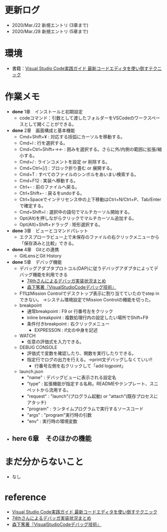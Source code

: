 # 更新ログ
- 2020/Mar./22 新規エントリ (3章まで)
- 2020/Mar./28 新規エントリ (5章まで)

# 環境
- 書籍：[Visual Studio Code実践ガイド 最新コードエディタを使い倒すテクニック][book]

# 作業メモ
- __done__ 1章　インストールと初期設定 
  - codeコマンド：引数として渡したフォルダーをVSCodeのワークスペースとして開くことができる。
- __done__ 2章　画面構成と基本機能
  - Cmd+Shift+¥ : 対応する括弧にカーソルを移動する。
  - Cmd+l : 行を選択する。
  - Cmd+Ctrl+Shift+→← : 囲みを選択する。さらに外/内側の範囲に拡張/縮小する。
  - Cmd+/ : ラインコメントを設定 or 削除する。
  - Cmd+Ctrl+[/] : ブロック折り畳む or 展開する。
  - Cmd+T : すべてのファイルのシンボルをあいまい検索する。
  - Cmd+F12 : 実装へ移動する。
  - Ctrl+- : 前のファイルへ戻る。
  - Ctrl+Shift+- : 戻るをundoする。
  - Ctrl+Spaceでインテリセンス中の上下移動はCtrl+N/Ctrl+P、Tab/Enterで確定する。
  - Cmd+Shift+l : 選択中の語句でマルチカーソル開始する。
  - Opt(Alt)を押しながらクリックでマルチカーソル追加する。
  - Opt(Alt)+Shift+ドラッグ : 矩形選択する。
- __done__ 3章　ビューとコマンドパレット
  - エクスプローラビュー上で未保存のファイルの右クリックメニューから「保存済みと比較」できる。
- __done__ 4章　Gitとの連携
  - GitLensとGit History
- __done__ 5章　デバッグ機能
  - デバッグアダプタプロトコル(DAP)に従うデバッグアダプタによってデバッグ機能を利用できる
    - [74thさんによるデバッガ実装状況まとめ][debugger_implement_status]
    - [森下篤著『VisualStudioCodeデバッグ技術』][book_debug]
  - F11はMission Controlでデスクトップ表示に割り当てていたのでstep inできない。
    →システム環境設定でMission Controlの機能を切った。
  - breakpoint
    - 通常breakpoint : F9 or 行番号左をクリック
    - inline breakpoint : 複数処理行内の設定したい場所でShift+F9
    - 条件付きbreakpoint : 右クリックメニュー
      - EXPRESSON : if文の中身を記述
  - WATCH
    - 任意の評価式を入力できる。
  - DEBUG CONSOLE
    - 評価式で変数を確認したり、関数を実行したりできる。
    - 指定行でログの出力を行える。→print文デバッグしなくていい!!
      - 行番号左側を右クリックして「add logpoint」
  - launch.json
    - "name" : デバッグビューに表示される設定名
    - "type" : 拡張機能が指定する名称。READMEやテンプレート、スニペットから流用する。
    - "request" : "launch"(プログラム起動) or "attach"(既存プロセスにアタッチ)
    - "program" : ランタイムプログラムで実行するソースコード
    - "args" : "program"実行時の引数
    - "env" : 実行時の環境変数
- __here__ 6章　そのほかの機能
  - 

# まだ分からないこと
- なし

# reference
- [Visual Studio Code実践ガイド 最新コードエディタを使い倒すテクニック][book]
- [74thさんによるデバッガ実装状況まとめ][debugger_implement_status]
- [森下篤著『VisualStudioCodeデバッグ技術』][book_debug]

[book]: https://www.amazon.co.jp/Visual-Studio-Code%E5%AE%9F%E8%B7%B5%E3%82%AC%E3%82%A4%E3%83%89-%E2%80%94%E2%80%94-%E6%9C%80%E6%96%B0%E3%82%B3%E3%83%BC%E3%83%89%E3%82%A8%E3%83%87%E3%82%A3%E3%82%BF%E3%82%92%E4%BD%BF%E3%81%84%E5%80%92%E3%81%99%E3%83%86%E3%82%AF%E3%83%8B%E3%83%83%E3%82%AF-ebook/dp/B084SS63L4/ref=pd_rhf_gw_p_img_2?_encoding=UTF8&psc=1&refRID=6P5JAMF7DD64GKZ2C35B
[debugger_implement_status]: https://74th.github.io/vscode-debug-specs/
[book_debug]: https://www.amazon.co.jp/Visual-Studio-Code%E3%83%87%E3%83%90%E3%83%83%E3%82%B0%E6%8A%80%E8%A1%93-%E6%8A%80%E8%A1%93%E3%81%AE%E6%B3%89%E3%82%B7%E3%83%AA%E3%83%BC%E3%82%BA%EF%BC%88NextPublishing%EF%BC%89-%E6%A3%AE%E4%B8%8B-ebook/dp/B07KXGNVS2/ref=tmm_kin_swatch_0?_encoding=UTF8&qid=&sr=
